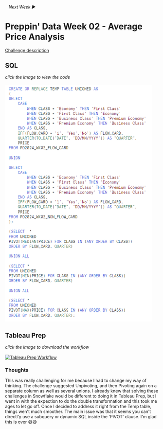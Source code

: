 <h6> &nbsp;&nbsp;&nbsp;<a href="../Week_2/README.md">Next Week  ▶</a></h6>

# Preppin' Data Week 02 - Average Price Analysis

[Challenge description](https://preppindata.blogspot.com/2024/01/2024-week-2-average-price-analysis.html)

## SQL

<i>click the image to view the code</i><br>
<br>
<a href="Snowflake SQL.sql">
<img src="PD 2024 wk 2 SQL.png?raw=true" alt="SQL Code">
</a>

## Tableau Prep

<i>click the image to download the workflow</i><br>
<br>
<a href="Challenge 2024 week 2.tflx">
<img src="PD 2024 wk 2.png?raw=true" alt="Tableau Prep Workflow">
</a>

### Thoughts

This was really challenging for me because I had to change my way of thinking. The challenge suggested Unpivoting, and then Pivoting again on a separate column as well as several unions. I already knew that solving these challenges in Snowflake would be different to doing it in Tableau Prep, but I went in with the expection to do the double transformation and this took me ages to let go off. Once I decided to address it right from the Temp table, things wen't much smoother. The main issue was that it seems you can't directl'y use a subquery or dynamic SQL inside the 'PIVOT' clause. I'm glad this is over 😅😅
